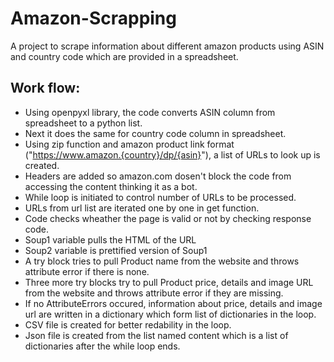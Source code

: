 # Amazon-Scrapping
A project to scrape information about different amazon products using ASIN and country code which are provided in a spreadsheet.

## Work flow:
* Using openpyxl library, the code converts ASIN column from spreadsheet to a python list.
* Next it does the same for country code column in spreadsheet.
* Using zip function and amazon product link format ("https://www.amazon.{country}/dp/{asin}"), a list of URLs to look up is created.
* Headers are added so amazon.com dosen't block the code from accessing the content thinking it as a bot.
* While loop is initiated to control number of URLs to be processed.
* URLs from url list are iterated one by one in get function.
* Code checks wheather the page is valid or not by checking response code.
* Soup1 variable pulls the HTML of the URL 
* Soup2 variable is prettified version of Soup1
* A try block tries to pull Product name from the website and throws attribute error if there is none.
* Three more try blocks try to pull Product price, details and image URL from the website and throws attribute error if they are missing.
* If no AttributeErrors occured, information about price, details and image url are written in a dictionary which form list of dictionaries in the loop.
* CSV file is created for better redability in the loop.
* Json file is created from the list named content which is a list of dictionaries after the while loop ends.
